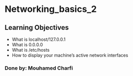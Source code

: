 # Networking_basics_2
## Learning Objectives

   -  What is localhost/127.0.0.1
   -  What is 0.0.0.0
   -  What is /etc/hosts
   -  How to display your machine’s active network interfaces
   
   
### Done by: Mouhamed Charfi